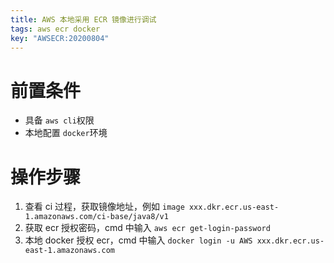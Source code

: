 ```yaml
---
title: AWS 本地采用 ECR 镜像进行调试
tags: aws ecr docker
key: "AWSECR:20200804"
---
```


# 前置条件

- 具备 `aws cli`权限
- 本地配置 `docker`环境

# 操作步骤

1. 查看 ci 过程，获取镜像地址，例如 `image xxx.dkr.ecr.us-east-1.amazonaws.com/ci-base/java8/v1`
2. 获取 ecr 授权密码，cmd 中输入 `aws ecr get-login-password`
3. 本地 docker 授权 ecr，cmd 中输入 `docker login -u AWS xxx.dkr.ecr.us-east-1.amazonaws.com`
